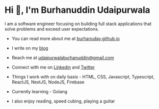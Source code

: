 # Hi 👋, I'm Burhanuddin Udaipurwala

I am a software engineer focusing on building full stack applications that solve problems and exceed user expectations. 

- You can read more about me at [burhanuday.github.io](https://burhanuday.github.io)

- I write on my [blog](https://dev.to/burhanuday)

- Reach me at [udaipurwalaburhanuddin@gmail.com](mailto:udaipurwalaburhanuddin@gmail.com)

- Connect with me on [Linkedin](https://www.linkedin.com/in/burhanuddin-udaipurwala/) and [Twitter](https://twitter.com/burhanuday)

- Things I work with on daily basis - HTML, CSS, Javascript, Typescript, ReactJS, NextJS, NodeJS, Firebase

- Currently learning - Golang

- I also enjoy reading, speed cubing, playing a guitar
